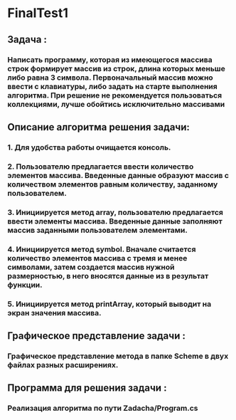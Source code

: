 # FinalTest1
## Задача : 
### Написать программу, которая из имеющегося массива строк формирует массив из строк, длина которых меньше либо равна 3 символа. Первоначальный массив можно ввести с клавиатуры, либо задать на старте выполнения алгоритма. При решение не рекомендуется пользоваться коллекциями, лучше обойтись исключительно массивами
## Описание алгоритма решения задачи:
### 1. Для удобства работы очищается консоль.
### 2. Пользователю предлагается ввести количество элементов массива. Введенные данные образуют массив с количеством элементов равным количеству, заданному пользователем.
### 3. Инициируется метод array, пользователю предлагается ввести элементы массива. Введенные данные заполняют массив заданными пользователем элементами.
### 4. Инициируется метод symbol. Вначале считается количество элементов массива с тремя и менее символами, затем создается массив нужной размерностью, в него вносятся данные из в результат функции.
### 5. Инициируется метод printArray, который выводит на экран значения массива.
## Графическое представление задачи : 
### Графическое представление метода в папке Scheme в двух файлах разных расширениях.
## Программа для решения задачи : 
### Реализация алгоритма по пути Zadacha/Program.cs